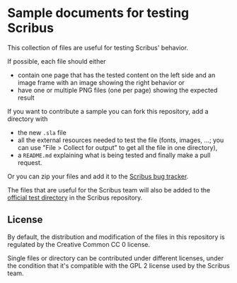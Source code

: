 # Sample documents for testing Scribus

This collection of files are useful for testing Scribus' behavior.

If possible, each file should either

- contain one page that has the tested content on the left side and an image frame with an image showing the right behavior or
- have one or multiple PNG files (one per page) showing the expected result

If you want to contribute a sample you can fork this repository, add a directory with

- the new `.sla` file
- all the external resources needed to test the file (fonts, images, ...; you can use "File > Collect for output" to get all the file in one directory),
- a `README.md` explaining what is being tested
and finally  make a pull request.

Or you can zip your files and add it to the [Scribus bug tracker](http://bugs.scribus.net).

The files that are useful for the Scribus team will also be added to the [official test directory](https://github.com/scribusproject/scribus/tree/master/resources/tests) in the Scribus repository.

## License

By default, the distribution and modification of the files in this repository is regulated by the Creative Common CC 0 license.

Single files or directory can be contributed under different licenses, under the condition that it's compatible with the GPL 2 license used by the Scribus team.
